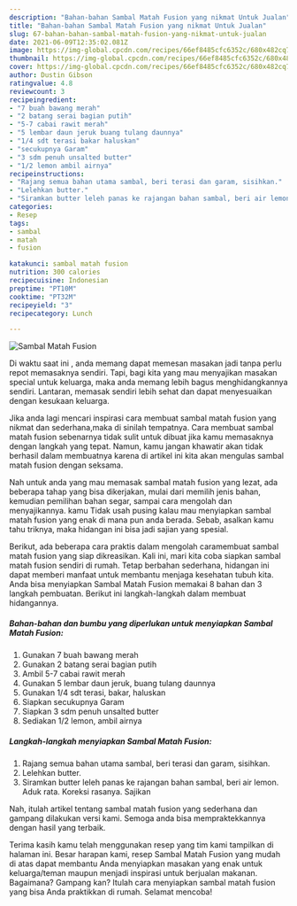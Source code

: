 ```yaml
---
description: "Bahan-bahan Sambal Matah Fusion yang nikmat Untuk Jualan"
title: "Bahan-bahan Sambal Matah Fusion yang nikmat Untuk Jualan"
slug: 67-bahan-bahan-sambal-matah-fusion-yang-nikmat-untuk-jualan
date: 2021-06-09T12:35:02.081Z
image: https://img-global.cpcdn.com/recipes/66ef8485cfc6352c/680x482cq70/sambal-matah-fusion-foto-resep-utama.jpg
thumbnail: https://img-global.cpcdn.com/recipes/66ef8485cfc6352c/680x482cq70/sambal-matah-fusion-foto-resep-utama.jpg
cover: https://img-global.cpcdn.com/recipes/66ef8485cfc6352c/680x482cq70/sambal-matah-fusion-foto-resep-utama.jpg
author: Dustin Gibson
ratingvalue: 4.8
reviewcount: 3
recipeingredient:
- "7 buah bawang merah"
- "2 batang serai bagian putih"
- "5-7 cabai rawit merah"
- "5 lembar daun jeruk buang tulang daunnya"
- "1/4 sdt terasi bakar haluskan"
- "secukupnya Garam"
- "3 sdm penuh unsalted butter"
- "1/2 lemon ambil airnya"
recipeinstructions:
- "Rajang semua bahan utama sambal, beri terasi dan garam, sisihkan."
- "Lelehkan butter."
- "Siramkan butter leleh panas ke rajangan bahan sambal, beri air lemon. Aduk rata. Koreksi rasanya. Sajikan"
categories:
- Resep
tags:
- sambal
- matah
- fusion

katakunci: sambal matah fusion 
nutrition: 300 calories
recipecuisine: Indonesian
preptime: "PT10M"
cooktime: "PT32M"
recipeyield: "3"
recipecategory: Lunch

---
```



![Sambal Matah Fusion](https://img-global.cpcdn.com/recipes/66ef8485cfc6352c/680x482cq70/sambal-matah-fusion-foto-resep-utama.jpg)

Di waktu  saat ini , anda memang dapat memesan masakan jadi tanpa perlu repot memasaknya sendiri. Tapi, bagi kita yang mau menyajikan masakan special untuk keluarga, maka anda memang lebih bagus menghidangkannya sendiri. Lantaran, memasak sendiri lebih sehat dan dapat menyesuaikan dengan kesukaan keluarga.

Jika anda lagi mencari inspirasi cara membuat sambal matah fusion yang nikmat dan sederhana,maka di sinilah tempatnya. Cara membuat sambal matah fusion  sebenarnya tidak sulit untuk dibuat jika kamu memasaknya dengan langkah yang tepat. Namun, kamu jangan khawatir akan tidak berhasil dalam membuatnya 
karena di artikel ini kita akan mengulas sambal matah fusion dengan seksama.  



Nah untuk anda yang mau memasak sambal matah fusion yang lezat, ada beberapa tahap yang bisa dikerjakan, mulai dari memilih jenis bahan, kemudian pemilihan bahan segar, sampai cara mengolah dan menyajikannya. kamu Tidak usah pusing kalau mau menyiapkan sambal matah fusion yang enak di mana pun anda berada. Sebab, asalkan kamu  tahu triknya, maka hidangan ini bisa jadi sajian yang spesial.

Berikut, ada beberapa cara praktis  dalam mengolah caramembuat sambal matah fusion yang siap dikreasikan. Kali ini, mari kita coba siapkan sambal matah fusion sendiri di rumah. Tetap berbahan sederhana, hidangan ini dapat memberi manfaat untuk membantu menjaga kesehatan tubuh kita. Anda bisa menyiapkan Sambal Matah Fusion memakai 8 bahan dan 3 langkah pembuatan. Berikut ini langkah-langkah dalam membuat hidangannya.

<!--inarticleads1-->

##### Bahan-bahan dan bumbu yang diperlukan untuk menyiapkan Sambal Matah Fusion:

1. Gunakan 7 buah bawang merah
1. Gunakan 2 batang serai bagian putih
1. Ambil 5-7 cabai rawit merah
1. Gunakan 5 lembar daun jeruk, buang tulang daunnya
1. Gunakan 1/4 sdt terasi, bakar, haluskan
1. Siapkan secukupnya Garam
1. Siapkan 3 sdm penuh unsalted butter
1. Sediakan 1/2 lemon, ambil airnya




<!--inarticleads2-->

##### Langkah-langkah menyiapkan Sambal Matah Fusion:

1. Rajang semua bahan utama sambal, beri terasi dan garam, sisihkan.
1. Lelehkan butter.
1. Siramkan butter leleh panas ke rajangan bahan sambal, beri air lemon. Aduk rata. Koreksi rasanya. Sajikan




Nah, itulah artikel tentang  sambal matah fusion  yang sederhana dan gampang dilakukan versi kami. Semoga anda bisa mempraktekkannya dengan hasil yang terbaik. 

Terima kasih kamu telah menggunakan resep yang tim kami tampilkan di halaman ini. Besar harapan kami, resep  Sambal Matah Fusion yang mudah di atas dapat membantu Anda menyiapkan masakan yang enak untuk keluarga/teman maupun menjadi inspirasi untuk berjualan makanan. Bagaimana? Gampang kan? Itulah cara menyiapkan sambal matah fusion yang bisa Anda praktikkan di rumah. Selamat mencoba!

